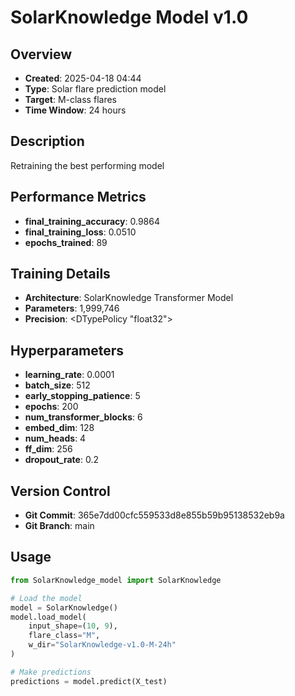 # SolarKnowledge Model v1.0

## Overview
- **Created**: 2025-04-18 04:44
- **Type**: Solar flare prediction model
- **Target**: M-class flares
- **Time Window**: 24 hours

## Description
Retraining the best performing model

## Performance Metrics
- **final_training_accuracy**: 0.9864
- **final_training_loss**: 0.0510
- **epochs_trained**: 89


## Training Details
- **Architecture**: SolarKnowledge Transformer Model
- **Parameters**: 1,999,746
- **Precision**: <DTypePolicy "float32">

## Hyperparameters
- **learning_rate**: 0.0001
- **batch_size**: 512
- **early_stopping_patience**: 5
- **epochs**: 200
- **num_transformer_blocks**: 6
- **embed_dim**: 128
- **num_heads**: 4
- **ff_dim**: 256
- **dropout_rate**: 0.2

## Version Control
- **Git Commit**: 365e7dd00cfc559533d8e855b59b95138532eb9a
- **Git Branch**: main

## Usage
```python
from SolarKnowledge_model import SolarKnowledge

# Load the model
model = SolarKnowledge()
model.load_model(
    input_shape=(10, 9), 
    flare_class="M", 
    w_dir="SolarKnowledge-v1.0-M-24h"
)

# Make predictions
predictions = model.predict(X_test)
```
